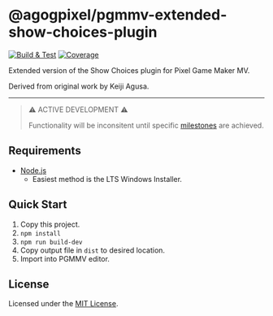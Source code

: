 # @agogpixel/pgmmv-extended-show-choices-plugin

[![Build & Test](https://github.com/agogpixel/pgmmv-extended-show-choices-plugin/actions/workflows/build-and-test.yml/badge.svg)](https://github.com/agogpixel/pgmmv-extended-show-choices-plugin/actions/workflows/build-and-test.yml)
[![Coverage](https://img.shields.io/endpoint?url=https://gist.githubusercontent.com/kidthales/8783260504aa23bb1c4dd36f0ba3be01/raw/pgmmv-extended-show-choices-plugin__heads_main.json)](https://agogpixel.github.io/pgmmv-extended-show-choices-plugin/coverage)

Extended version of the Show Choices plugin for Pixel Game Maker MV.

Derived from original work by Keiji Agusa.

<hr>

> ⚠️ ACTIVE DEVELOPMENT ⚠️
>
> Functionality will be inconsitent until specific [milestones](https://github.com/agogpixel/pgmmv-extended-show-choices-plugin/milestones) are achieved.

## Requirements

-   [Node.js](https://nodejs.org/en/download/)
    -   Easiest method is the LTS Windows Installer.

## Quick Start

1. Copy this project.
2. `npm install`
3. `npm run build-dev`
4. Copy output file in `dist` to desired location.
5. Import into PGMMV editor.

## License

Licensed under the [MIT License](./LICENSE).

